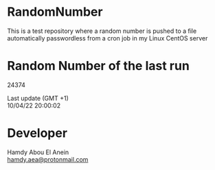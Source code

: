 # RandomNumber    
This is a test repository where a random number is pushed to a file automatically passwordless from a cron job in my Linux CentOS server    
# Random Number of the last run   
24374
      
Last update (GMT +1)    
10/04/22 20:00:02
# Developer    
Hamdy Abou El Anein   
hamdy.aea@protonmail.com
